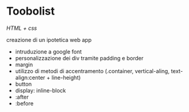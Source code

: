 # Toobolist

_HTML + css_

creazione di un ipotetica web app

- intruduzione a google font
- personalizzazione dei div tramite padding e border
- margin
- utilizzo di metodi di accentramento (.container, vertical-aling, text-align:center + line-height)
- button
- display: inline-block
- :after
- :before
